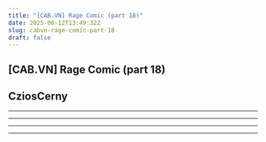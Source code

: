 ```yaml
---
title: "[CAB.VN] Rage Comic (part 18)"
date: 2025-06-12T13:49:32Z
slug: cabvn-rage-comic-part-18
draft: false
---
```


## [CAB.VN] Rage Comic (part 18)

## CziosCerny

************************************************* 
************************************************* 
************************************************* 
*************************************************